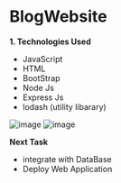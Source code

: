 # BlogWebsite

**1. Technologies Used**
- JavaScript
- HTML
- BootStrap
- Node Js
- Express Js
- lodash (utility libarary)



![image](https://user-images.githubusercontent.com/76423490/153711640-bff0f476-f121-4f1d-b0fb-e8fa5ec33634.png)
![image](https://user-images.githubusercontent.com/76423490/153711680-f146d56c-b939-4d21-9837-88faf8beb6ab.png)


**Next Task**
- integrate with DataBase
- Deploy Web Application
